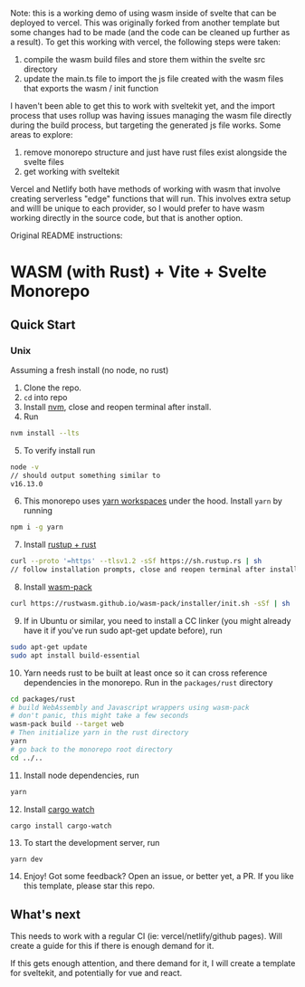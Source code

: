 Note: this is a working demo of using wasm inside of svelte that can be deployed to vercel. This was originally forked from another template but some changes had to be made (and the code can be cleaned up further as a result). To get this working with vercel, the following steps were taken:

1. compile the wasm build files and store them within the svelte src directory
2. update the main.ts file to import the js file created with the wasm files that exports the wasm / init function

I haven't been able to get this to work with sveltekit yet, and the import process that uses rollup was having issues managing the wasm file directly during the build process, but targeting the generated js file works. Some areas to explore:

1. remove monorepo structure and just have rust files exist alongside the svelte files
2. get working with sveltekit

Vercel and Netlify both have methods of working with wasm that involve creating serverless "edge" functions that will run. This involves extra setup and willl be unique to each provider, so I would prefer to have wasm working directly in the source code, but that is another option.

Original README instructions:

# WASM (with Rust) + Vite + Svelte Monorepo
## Quick Start
### Unix

Assuming a fresh install (no node, no rust)

1. Clone the repo.
2. `cd` into repo
3. Install [nvm](https://github.com/nvm-sh/nvm#installing-and-updating), close and reopen terminal after install.
4. Run
```bash
nvm install --lts
```
5. To verify install run
```bash
node -v
// should output something similar to
v16.13.0
```
6. This monorepo uses [yarn workspaces](https://yarnpkg.com/features/workspaces) under the hood. Install `yarn` by running
```bash
npm i -g yarn
```
7. Install [rustup + rust](https://www.rust-lang.org/tools/install)
```bash
curl --proto '=https' --tlsv1.2 -sSf https://sh.rustup.rs | sh
// follow installation prompts, close and reopen terminal after install.
```
8. Install [wasm-pack](https://rustwasm.github.io/wasm-pack/installer/)
```bash
curl https://rustwasm.github.io/wasm-pack/installer/init.sh -sSf | sh
```
9. If in Ubuntu or similar, you need to install a CC linker (you might already have it if you've run sudo apt-get update before), run
```bash
sudo apt-get update
sudo apt install build-essential

```
10. Yarn needs rust to be built at least once so it can cross reference dependencies in the monorepo. Run in the `packages/rust` directory
```bash
cd packages/rust
# build WebAssembly and Javascript wrappers using wasm-pack
# don't panic, this might take a few seconds
wasm-pack build --target web
# Then initialize yarn in the rust directory
yarn
# go back to the monorepo root directory
cd ../..
```
11. Install node dependencies, run
```bash
yarn
```
12. Install [cargo watch](https://crates.io/crates/cargo-watch)
```bash
cargo install cargo-watch
```
13. To start the development server, run
```
yarn dev
```
14. Enjoy! Got some feedback? Open an issue, or better yet, a PR. If you like this template, please star this repo.

## What's next
This needs to work with a regular CI (ie: vercel/netlify/github pages). Will create a guide for this if there is enough demand for it.

If this gets enough attention, and there demand for it, I will create a template for sveltekit, and potentially for vue and react.

